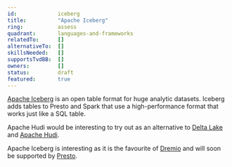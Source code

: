 ```yaml
---
id:             iceberg
title:      	"Apache Iceberg"
ring:       	assess
quadrant:   	languages-and-frameworks
relatedTo:		[]
alternativeTo:	[]
skillsNeeded:	[]
supportsTvdBB:	[]
owners:         [] 
status:			draft
featured:       true
---
```


[Apache Iceberg](https://iceberg.apache.org/) is an open table format for huge analytic datasets. Iceberg adds tables to Presto and Spark that use a high-performance format that works just like a SQL table.

Apache Hudi would be interesting to try out as an alternative to [Delta Lake](../languages-and-frameworks/delta-lake.html) and [Apache Hudi](../languages-and-frameworks/apache-hudi.html). 

Apache Iceberg is interesting as it is the favourite of [Dremio](../languages-and-frameworks/dremio.html) and will soon be supported by [Presto](../languages-and-frameworks/presto.html).